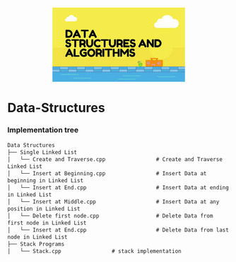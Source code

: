 
<div align="center" style="margin: 20px">
  <img src="https://github.com/lakshaygoyal425/Data-Structure-C/blob/main/download.jfif">
</div>


# Data-Structures

### Implementation tree
```
Data Structures
├── Single Linked List
│   └── Create and Traverse.cpp                # Create and Traverse Linked List
│   └── Insert at Beginning.cpp                # Insert Data at beginning in Linked List
│   └── Insert at End.cpp                      # Insert Data at ending in Linked List
│   └── Insert at Middle.cpp                   # Insert Data at any position in Linked List
│   └── Delete first node.cpp                  # Delete Data from first node in Linked List
│   └── Insert at End.cpp                      # Delete Data from last node in Linked List
├── Stack Programs
│   └── Stack.cpp                # stack implementation
```
